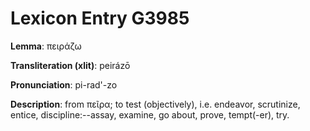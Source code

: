 # Lexicon Entry G3985

**Lemma**: πειράζω

**Transliteration (xlit)**: peirázō

**Pronunciation**: pi-rad'-zo

**Description**:
from πεῖρα; to test (objectively), i.e. endeavor, scrutinize, entice, discipline:--assay, examine, go about, prove, tempt(-er), try.
